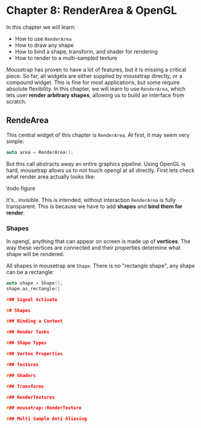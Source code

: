 # Chapter 8: RenderArea & OpenGL

In this chapter we will learn:
+ How to use `RenderArea`
+ How to draw any shape
+ How to bind a shape, transform, and shader for rendering
+ How to render to a multi-sampled texture

Mousetrap has proven to have a lot of features, but it is missing a critical piece. So far, all widgets are either supplied by mousetrap directly, or a compound widget. This is fine for most applications, but some require absolute flexibility. In this chapter, we will learn to use `RenderArea`, which lets user **render arbitrary shapes**, allowing us to build an interface from scratch.

## RendeArea

This central widget of this chapter is `RenderArea`. At first, it may seem very simple:

```cpp
auto area = RenderArea();
```

But this call abstracts away an entire graphics pipeline. Using OpenGL is hard, mousetrap allows us to not touch opengl at all directly. First lets check what render area actually looks like:

\todo figure

It's.. invisible. This is intended, without interaction `RenderArea` is fully transparent. This is because we have to add **shapes** and **bind them for render**.

### Shapes

In opengl, anything that can appear on screen is made up of **vertices**. The way these vertices are connected and their properties determine what shape will be rendered. 

All shapes in mousetrap are `Shape`. There is no "rectangle shape", any shape can be a rectangle:

```cpp
auto shape = Shape();
shape.as_rectangle({

### Signal Activate

## Shapes

### Binding a Context

### Render Tasks

### Shape Types

### Vertex Properties

### Textures

### Shaders

### Transforms

### RenderTextures

### mousetrap::RenderTexture

### Multi Sample Anti Aliasing